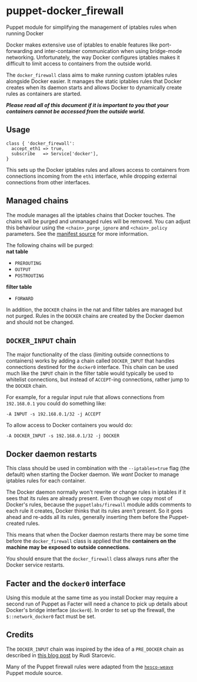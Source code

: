 # puppet-docker_firewall
Puppet module for simplifying the management of iptables rules when running Docker

Docker makes extensive use of iptables to enable features like port-forwarding and inter-container communication when using bridge-mode networking. Unfortunately, the way Docker configures iptables makes it difficult to limit access to containers from the outside world.

The `docker_firewall` class aims to make running custom iptables rules alongside Docker easier. It manages the static iptables rules that Docker creates when its daemon starts and allows Docker to dynamically create rules as containers are started.

***Please read all of this document if it is important to you that your containers cannot be accessed from the outside world.***

## Usage
```puppet
class { 'docker_firewall':
  accept_eth1 => true,
  subscribe   => Service['docker'],
}
```
This sets up the Docker iptables rules and allows access to containers from connections incoming from the `eth1` interface, while dropping external connections from other interfaces.

## Managed chains
The module manages all the iptables chains that Docker touches. The chains will be purged and unmanaged rules will be removed. You can adjust this behaviour using the `<chain>_purge_ignore` and `<chain>_policy` parameters. See the [manifest source](manifests/init.pp) for more information.

The following chains will be purged:  
**nat table**
* `PREROUTING`
* `OUTPUT`
* `POSTROUTING`

**filter table**
* `FORWARD`

In addition, the `DOCKER` chains in the nat and filter tables are managed but not purged. Rules in the `DOCKER` chains are created by the Docker daemon and should not be changed.

## `DOCKER_INPUT` chain
The major functionality of the class (limiting outside connections to containers) works by adding a chain called `DOCKER_INPUT` that handles connections destined for the `docker0` interface. This chain can be used much like the `INPUT` chain in the filter table would typically be used to whitelist connections, but instead of `ACCEPT`-ing connections, rather jump to the `DOCKER` chain.

For example, for a regular input rule that allows connections from
`192.168.0.1` you could do something like:
```
-A INPUT -s 192.168.0.1/32 -j ACCEPT
```
To allow access to Docker containers you would do:
```
-A DOCKER_INPUT -s 192.168.0.1/32 -j DOCKER
```

## Docker daemon restarts
This class should be used in combination with the `--iptables=true` flag (the default) when starting the Docker daemon. We *want* Docker to manage iptables rules for each container.

The Docker daemon normally won't rewrite or change rules in iptables if it sees that its rules are already present. Even though we copy most of Docker's rules, because the `puppetlabs/firewall` module adds comments to each rule it creates, Docker thinks that its rules aren't present. So it goes ahead and re-adds all its rules, generally inserting them before the Puppet-created rules.

This means that when the Docker daemon restarts there may be some time before the `docker_firewall` class is applied that the **containers on the machine may be exposed to outside connections**.

You should ensure that the `docker_firewall` class always runs after the Docker service restarts.

## Facter and the `docker0` interface
Using this module at the same time as you install Docker may require a second run of Puppet as Facter will need a chance to pick up details about Docker's bridge interface (`docker0`). In order to set up the firewall, the `$::network_docker0` fact must be set.

## Credits
The `DOCKER_INPUT` chain was inspired by the idea of a `PRE_DOCKER` chain as described in [this blog post](http://rudijs.github.io/2015-07/docker-restricting-container-access-with-iptables/) by Rudi Starcevic.

Many of the Puppet firewall rules were adapted from the [`hesco-weave`](https://github.com/hesco/hesco-weave) Puppet module source.

